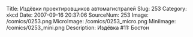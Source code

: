 Title: Издёвки проектировщиков автомагистралей 
Slug: 253 
Category: xkcd 
Date: 2007-09-16 20:37:06 
SourceNum: 253 
Image: /comics/0253.png 
MicroImage: /comics/0253_micro.png 
MiniImage: /comics/0253_mini.png 
Description: Издёвка #11: Бостон 

